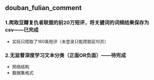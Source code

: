 ## douban_fulian_comment
### 1.爬取豆瓣复仇者联盟的前20万短评，将关键词的词频结果保存为csv——已完成
- 实际只爬取了160条短评（未登录只能爬取前10页）
### 2.无监督深度学习文本分类（正面OR负面）——待完成
- 网络结构
- 数据集格式
